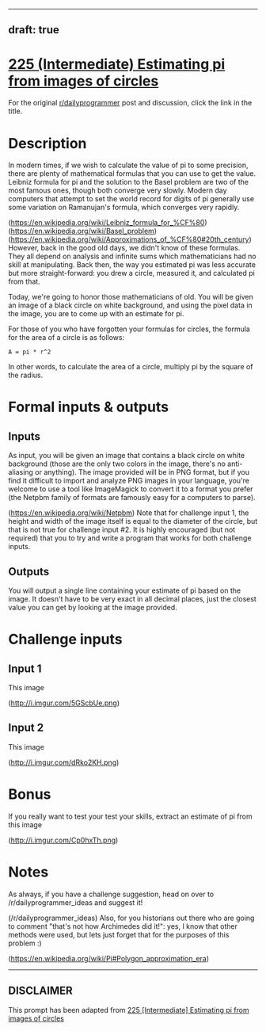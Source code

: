 ---
draft: true
----

# [225 (Intermediate) Estimating pi from images of circles](https://www.reddit.com/r/dailyprogrammer/comments/3f0hzk/20150729_challenge_225_intermediate_estimating_pi/)

For the original [r/dailyprogrammer](https://www.reddit.com/r/dailyprogrammer/) post and discussion, click the link in the title.

# Description
In modern times, if we wish to calculate the value of pi to some precision, there are plenty of mathematical formulas that you can use to get the value. Leibniz formula for pi and the solution to the Basel problem are two of the most famous ones, though both converge very slowly. Modern day computers that attempt to set the world record for digits of pi generally use some variation on Ramanujan's formula, which converges very rapidly. 

(https://en.wikipedia.org/wiki/Leibniz_formula_for_%CF%80)
(https://en.wikipedia.org/wiki/Basel_problem)
(https://en.wikipedia.org/wiki/Approximations_of_%CF%80#20th_century)
However, back in the good old days, we didn't know of these formulas. They all depend on analysis and infinite sums which mathematicians had no skill at manipulating. Back then, the way you estimated pi was less accurate but more straight-forward: you drew a circle, measured it, and calculated pi from that. 

Today, we're going to honor those mathematicians of old. You will be given an image of a black circle on white background, and using the pixel data in the image, you are to come up with an estimate for pi.

For those of you who have forgotten your formulas for circles, the formula for the area of a circle is as follows: 


```
A = pi * r^2
```
In other words, to calculate the area of a circle, multiply pi by the square of the radius.

# Formal inputs & outputs
## Inputs
As input, you will be given an image that contains a black circle on white background (those are the only two colors in the image, there's no anti-aliasing or anything). The image provided will be in PNG format, but if you find it difficult to import and analyze PNG images in your language, you're welcome to use a tool like ImageMagick to convert it to a format you prefer (the Netpbm family of formats are famously easy for a computers to parse). 

(https://en.wikipedia.org/wiki/Netpbm)
Note that for challenge input 1, the height and width of the image itself is equal to the diameter of the circle, but that is not true for challenge input #2. It is highly encouraged (but not required) that you to try and write a program that works for both challenge inputs. 

## Outputs
You will output a single line containing your estimate of pi based on the image. It doesn't have to be very exact in all decimal places, just the closest value you can get by looking at the image provided.

# Challenge inputs
## Input 1
This image

(http://i.imgur.com/5GScbUe.png)
## Input 2
This image

(http://i.imgur.com/dRko2KH.png)
# Bonus
If you really want to test your test your skills, extract an estimate of pi from this image

(http://i.imgur.com/Cp0hxTh.png)
# Notes
As always, if you have a challenge suggestion, head on over to /r/dailyprogrammer_ideas and suggest it! 

(/r/dailyprogrammer_ideas)
Also, for you historians out there who are going to comment "that's not how Archimedes did it!": yes, I know that other methods were used, but lets just forget that for the purposes of this problem :)

(https://en.wikipedia.org/wiki/Pi#Polygon_approximation_era)

----
## **DISCLAIMER**
This prompt has been adapted from [225 [Intermediate] Estimating pi from images of circles](https://www.reddit.com/r/dailyprogrammer/comments/3f0hzk/20150729_challenge_225_intermediate_estimating_pi/
)

